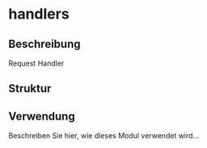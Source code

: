 ﻿# handlers

## Beschreibung
Request Handler

## Struktur


## Verwendung
Beschreiben Sie hier, wie dieses Modul verwendet wird...
